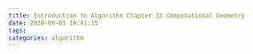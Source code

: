 ```yaml
---
title: Introduction to Algorithm Chapter 33 Computational Geometry
date: 2020-09-03 16:41:15
tags:
categories: algorithm
---
```

